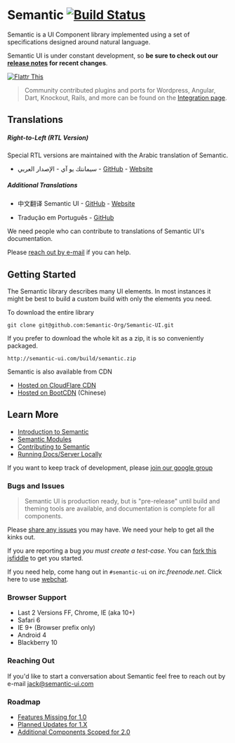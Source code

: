 # Semantic [![Build Status](https://travis-ci.org/Semantic-Org/Semantic-UI.png)](https://travis-ci.org/Semantic-Org/Semantic-UI)
Semantic is a UI Component library implemented using a set of specifications designed around natural language.

Semantic UI is under constant development, so **be sure to check out our [release notes](https://github.com/Semantic-Org/Semantic-UI/blob/master/RELEASE%20NOTES.md) for recent changes**.

[![Flattr This](https://api.flattr.com/button/flattr-badge-large.png)](https://flattr.com/submit/auto?user_id=jlukic&url=https%3A%2F%2Fgithub.com%2Fjlukic%2FSemantic-UI)

> Community contributed plugins and ports for Wordpress, Angular, Dart, Knockout, Rails, and more can be found on the [Integration page](https://github.com/Semantic-Org/Semantic-UI/wiki/Integration).

## Translations

##### Right-to-Left (RTL Version)

Special RTL versions are maintained with the Arabic translation of Semantic.

* سيمانتك يو آي - الإصدار العربي - [GitHub](https://github.com/Semantic-Org/Semantic-UI-ar) - [Website](http://semantic-ui.me/)

##### Additional Translations
* 中文翻译 Semantic UI - [GitHub](https://github.com/Semantic-Org/Semantic-UI-zh) - [Website](http://zh.semantic-ui.com/)

* Tradução em Português - [GitHub](https://github.com/Semantic-Org/Semantic-UI-pt-br)

We need people who can contribute to translations of Semantic UI's documentation. 

Please [reach out by e-mail](mailto:jack@semantic-ui.com) if you can help.

## Getting Started

The Semantic library describes many UI elements. In most instances it might be best to build a custom build with only the elements you need.

To download the entire library

    git clone git@github.com:Semantic-Org/Semantic-UI.git

If you prefer to download the whole kit as a zip, it is so conveniently packaged.

    http://semantic-ui.com/build/semantic.zip
    
Semantic is also available from CDN

* [Hosted on CloudFlare CDN](http://cdnjs.com/libraries/semantic-ui/)
* [Hosted on BootCDN](http://open.bootcss.com/semantic-ui/) (Chinese)

## Learn More

* [Introduction to Semantic](http://www.semantic-ui.com/introduction.html)
* [Semantic Modules](http://www.semantic-ui.com/module.html)
* [Contributing to Semantic](http://semantic-ui.com/project/contributing.html)
* [Running Docs/Server Locally](http://semantic-ui.com/project/development)

If you want to keep track of development, please [join our google group](https://groups.google.com/forum/?hl=en#!forum/semantic-ui)


### Bugs and Issues

> Semantic UI is production ready, but is "pre-release" until build and theming tools are available, and documentation is complete for all components.

Please [share any issues](https://github.com/Semantic-Org/Semantic-UI/issues?state=open) you may have. We need your help to get all the kinks out.

If you are reporting a bug *you must create a test-case*. You can [fork this jsfiddle](http://jsfiddle.net/Vbr9d/42/) to get you started.

If you need help, come hang out in `#semantic-ui` on *irc.freenode.net*.  Click here to use [webchat](http://webchat.freenode.net/?randomnick=1&channels=%23semantic-ui&prompt=1&uio=OT10cnVlJjExPTEyMwb9).

### Browser Support

* Last 2 Versions FF, Chrome, IE (aka 10+)
* Safari 6
* IE 9+ (Browser prefix only)
* Android 4
* Blackberry 10

### Reaching Out

If you'd like to start a conversation about Semantic feel free to reach out by e-mail [jack@semantic-ui.com](mailto:jack@semantic-ui.com)


### Roadmap
* [Features Missing for 1.0](https://github.com/Semantic-Org/Semantic-UI/issues?direction=desc&milestone=1&page=1&sort=updated&state=open)
* [Planned Updates for 1.X](https://github.com/Semantic-Org/Semantic-UI/issues?direction=desc&milestone=2&page=1&sort=updated&state=open)
* [Additional Components Scoped for 2.0](https://github.com/Semantic-Org/Semantic-UI/issues?direction=desc&labels=&milestone=3&page=1&sort=updated&state=open)
